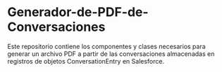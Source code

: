 # Generador-de-PDF-de-Conversaciones
Este repositorio contiene los componentes y clases necesarios para generar un archivo PDF a partir de las conversaciones almacenadas en registros de objetos ConversationEntry en Salesforce.
